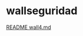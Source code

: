 # wallseguridad
[README wall4.md](https://github.com/Tecnicanet-BA/wallseguridad/files/14301098/README.wall4.md)

